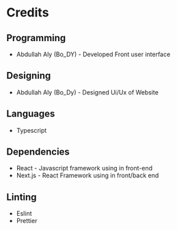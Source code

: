 # Credits

## Programming

- Abdullah Aly (Bo_DY) - Developed Front user interface

## Designing

- Abdullah Aly (Bo_Dy) - Designed Ui/Ux of Website

## Languages

- Typescript

## Dependencies

- React - Javascript framework using in front-end
- Next.js - React Framework using in front/back end

## Linting

- Eslint
- Prettier
